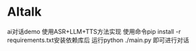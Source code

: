 # AItalk
ai对话demo
使用ASR+LLM+TTS方法实现
使用命令pip install -r requirements.txt安装依赖库后
运行python ./main.py 即可进行对话
